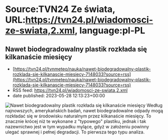 # Source:TVN24 Ze świata, URL:https://tvn24.pl/wiadomosci-ze-swiata,2.xml, language:pl-PL

## Nawet biodegradowalny plastik rozkłada się kilkanaście miesięcy
 - [https://tvn24.pl/tvnmeteo/nauka/nawet-biodegradowalny-plastik-rozklada-sie-kilkanascie-miesiecy-7148033?source=rss](https://tvn24.pl/tvnmeteo/nauka/nawet-biodegradowalny-plastik-rozklada-sie-kilkanascie-miesiecy-7148033?source=rss)
 - RSS feed: https://tvn24.pl/wiadomosci-ze-swiata,2.xml
 - date published: 2023-05-28 12:13:23+00:00

<img alt="Nawet biodegradowalny plastik rozkłada się kilkanaście miesięcy" src="https://tvn24.pl/najnowsze/cdn-zdjecie-pjl0di-biodegradowalne-odpady-7148124/alternates/LANDSCAPE_1280" />
    Według najnowszych, amerykańskich badań, nawet biodegradowalne odpady mogą rozkładać się w środowisku naturalnym przez kilkanaście miesięcy. To znacznie krócej niż te wykonane z "typowego" plastiku, jednak i tak nazewnictwo jest w tym wypadku mylące, gdyż w założeniu powinny ulegać sprawnej i pełnej degradacji. To pierwsza tego typu analiza.

